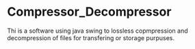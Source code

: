 # Compressor_Decompressor
Thi is a software using java swing to lossless copmpression and decompression of files for transfering or storage purpuses.
